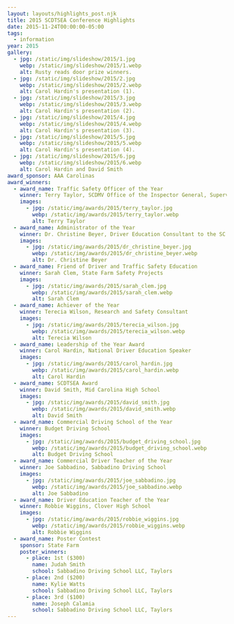 ```yaml
---
layout: layouts/highlights_post.njk
title: 2015 SCDTSEA Conference Highlights
date: 2015-11-24T00:00:00-05:00
tags:
  - information
year: 2015
gallery:
  - jpg: /static/img/slideshow/2015/1.jpg
    webp: /static/img/slideshow/2015/1.webp
    alt: Rusty reads door prize winners.
  - jpg: /static/img/slideshow/2015/2.jpg
    webp: /static/img/slideshow/2015/2.webp
    alt: Carol Hardin's presentation (1).
  - jpg: /static/img/slideshow/2015/3.jpg
    webp: /static/img/slideshow/2015/3.webp
    alt: Carol Hardin's presentation (2).
  - jpg: /static/img/slideshow/2015/4.jpg
    webp: /static/img/slideshow/2015/4.webp
    alt: Carol Hardin's presentation (3).
  - jpg: /static/img/slideshow/2015/5.jpg
    webp: /static/img/slideshow/2015/5.webp
    alt: Carol Hardin's presentation (4).
  - jpg: /static/img/slideshow/2015/6.jpg
    webp: /static/img/slideshow/2015/6.webp
    alt: Carol Hardin and David Smith
award_sponsor: AAA Carolinas
award_winners:
  - award_name: Traffic Safety Officer of the Year
    winner: Terry Taylor, SCDMV Office of the Inspector General, Supervisor
    images:
      - jpg: /static/img/awards/2015/terry_taylor.jpg
        webp: /static/img/awards/2015/terry_taylor.webp
        alt: Terry Taylor
  - award_name: Administrator of the Year
    winner: Dr. Christine Beyer, Driver Education Consultant to the SC Department of Education
    images:
      - jpg: /static/img/awards/2015/dr_christine_beyer.jpg
        webp: /static/img/awards/2015/dr_christine_beyer.webp
        alt: Dr. Christine Beyer
  - award_name: Friend of Driver and Traffic Safety Education
    winner: Sarah Clem, State Farm Safety Projects
    images:
      - jpg: /static/img/awards/2015/sarah_clem.jpg
        webp: /static/img/awards/2015/sarah_clem.webp
        alt: Sarah Clem
  - award_name: Achiever of the Year
    winner: Terecia Wilson, Research and Safety Consultant
    images:
      - jpg: /static/img/awards/2015/terecia_wilson.jpg
        webp: /static/img/awards/2015/terecia_wilson.webp
        alt: Terecia Wilson
  - award_name: Leadership of the Year Award
    winner: Carol Hardin, National Driver Education Speaker
    images:
      - jpg: /static/img/awards/2015/carol_hardin.jpg
        webp: /static/img/awards/2015/carol_hardin.webp
        alt: Carol Hardin
  - award_name: SCDTSEA Award
    winner: David Smith, Mid Carolina High School
    images:
      - jpg: /static/img/awards/2015/david_smith.jpg
        webp: /static/img/awards/2015/david_smith.webp
        alt: David Smith
  - award_name: Commercial Driving School of the Year
    winner: Budget Driving School
    images:
      - jpg: /static/img/awards/2015/budget_driving_school.jpg
        webp: /static/img/awards/2015/budget_driving_school.webp
        alt: Budget Driving School
  - award_name: Commercial Driver Teacher of the Year
    winner: Joe Sabbadino, Sabbadino Driving School
    images:
      - jpg: /static/img/awards/2015/joe_sabbadino.jpg
        webp: /static/img/awards/2015/joe_sabbadino.webp
        alt: Joe Sabbadino
  - award_name: Driver Education Teacher of the Year
    winner: Robbie Wiggins, Clover High School
    images:
      - jpg: /static/img/awards/2015/robbie_wiggins.jpg
        webp: /static/img/awards/2015/robbie_wiggins.webp
        alt: Robbie Wiggins
  - award_name: Poster Contest
    sponsor: State Farm
    poster_winners:
      - place: 1st ($300)
        name: Judah Smith
        school: Sabbadino Driving School LLC, Taylors
      - place: 2nd ($200)
        name: Kylie Watts
        school: Sabbadino Driving School LLC, Taylors
      - place: 3rd ($100)
        name: Joseph Calamia
        school: Sabbadino Driving School LLC, Taylors
---
```

